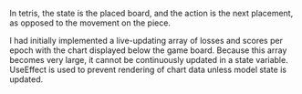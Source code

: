 In tetris, the state is the placed board, and the action is the next placement, as opposed to the movement on the piece.

I had initially implemented a live-updating array of losses and scores per epoch with the chart displayed below the game board. Because this array becomes very large, it cannot be continuously updated in a state variable.   UseEffect is used to prevent rendering of chart data unless model state is updated.